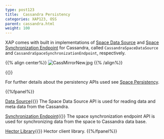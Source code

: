 ```yaml
---
type: post123
title:  Cassandra Persistency
categories: XAP123, OSS
parent: cassandra.html
weight: 100
---
```






XAP comes with built in implementations of [Space Data Source](./space-data-source-api.html) and [Space Synchronization Endpoint](./space-synchronization-endpoint-api.html) for Cassandra, called `CassandraSpaceDataSource` and `CassandraSpaceSynchronizationEndpoint`, respectively.


{{% align center%}}
![CassMirrorNew.jpg](/attachment_files/CassMirrorNew.jpg)
{{% /align%}}

{{<wbr>}}


For further details about the persistency APIs used see [Space Persistency](./space-persistency.html).


{{%fpanel%}}

[Data Source](./cassandra-space-data-source.html){{<wbr>}}
The Space Data Source API is used for reading data and meta data from the Cassandra.

[Synchronization Endpoint](./cassandra-space-synchronization-endpoint.html){{<wbr>}}
The space synchronization endpoint API is used for synchronizing data from the space to Cassandra data base.

[Hector Library](./cassandra-hector-client.html){{<wbr>}}
Hector client library.
{{%/fpanel%}}



